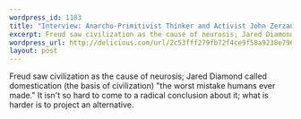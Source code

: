 ```yaml
--- 
wordpress_id: 1183
title: "Interview: Anarcho-Primitivist Thinker and Activist John Zerzan"
excerpt: Freud saw civilization as the cause of neurosis; Jared Diamond called domestication (the basis of civilization) &quot;the worst mistake humans ever made.&quot; It isn&#39;t so hard to come to a radical conclusion about it; what is harder is to project an alternative.
wordpress_url: http://delicious.com/url/2c53fff279fb72f4ce9f58a9238e796a#jeremy6d
layout: post
---
```

Freud saw civilization as the cause of neurosis; Jared Diamond called domestication (the basis of civilization) &quot;the worst mistake humans ever made.&quot; It isn't so hard to come to a radical conclusion about it; what is harder is to project an alternative.

